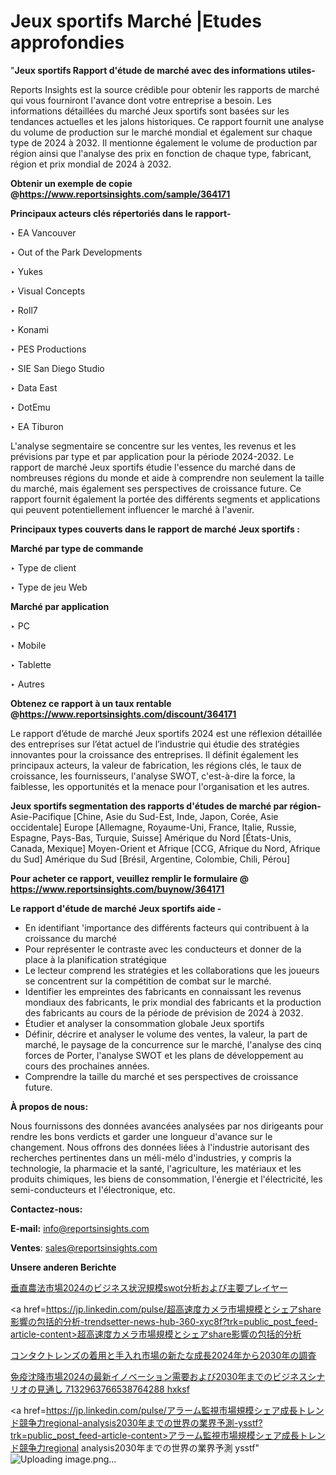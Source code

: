 # Jeux sportifs Marché |Etudes approfondies

"<strong>Jeux sportifs Rapport d'étude de marché avec des informations utiles-</strong>

Reports Insights est la source crédible pour obtenir les rapports de marché qui vous fourniront l'avance dont votre entreprise a besoin. Les informations détaillées du marché Jeux sportifs sont basées sur les tendances actuelles et les jalons historiques. Ce rapport fournit une analyse du volume de production sur le marché mondial et également sur chaque type de 2024 à 2032. Il mentionne également le volume de production par région ainsi que l'analyse des prix en fonction de chaque type, fabricant, région et prix mondial de 2024 à 2032.

<strong><b>Obtenir un exemple de copie @</b></strong><a href=https://www.reportsinsights.com/sample/364171><strong><b>https://www.reportsinsights.com/sample/364171</b></strong></a>

<b>Principaux acteurs clés répertoriés dans le rapport-</b>

<b> </b>‣ EA Vancouver

‣ Out of the Park Developments

‣ Yukes

‣ Visual Concepts

‣ Roll7

‣ Konami

‣ PES Productions

‣ SIE San Diego Studio

‣ Data East

‣ DotEmu

‣ EA Tiburon

L'analyse segmentaire se concentre sur les ventes, les revenus et les prévisions par type et par application pour la période 2024-2032. Le rapport de marché Jeux sportifs étudie l'essence du marché dans de nombreuses régions du monde et aide à comprendre non seulement la taille du marché, mais également ses perspectives de croissance future. Ce rapport fournit également la portée des différents segments et applications qui peuvent potentiellement influencer le marché à l'avenir.

<strong>Principaux types couverts dans le rapport de marché Jeux sportifs :</strong>

<strong>Marché par type de commande</strong>

‣ Type de client

‣ Type de jeu Web

<strong>Marché par application</strong>

‣ PC

‣ Mobile

‣ Tablette

‣ Autres

<strong><b>Obtenez ce rapport à un taux rentable @</b></strong><a href=https://www.reportsinsights.com/discount/364171><strong><b>https://www.reportsinsights.com/discount/364171</b></strong></a>

Le rapport d’étude de marché Jeux sportifs 2024 est une réflexion détaillée des entreprises sur l’état actuel de l’industrie qui étudie des stratégies innovantes pour la croissance des entreprises. Il définit également les principaux acteurs, la valeur de fabrication, les régions clés, le taux de croissance, les fournisseurs, l'analyse SWOT, c'est-à-dire la force, la faiblesse, les opportunités et la menace pour l'organisation et les autres.

<strong>Jeux sportifs segmentation des rapports d'études de marché par région-</strong>
Asie-Pacifique [Chine, Asie du Sud-Est, Inde, Japon, Corée, Asie occidentale]
Europe [Allemagne, Royaume-Uni, France, Italie, Russie, Espagne, Pays-Bas, Turquie, Suisse]
Amérique du Nord [États-Unis, Canada, Mexique]
Moyen-Orient et Afrique [CCG, Afrique du Nord, Afrique du Sud]
Amérique du Sud [Brésil, Argentine, Colombie, Chili, Pérou]

<strong>Pour acheter ce rapport, veuillez remplir le formulaire @   <a href=https://www.reportsinsights.com/buynow/364171>https://www.reportsinsights.com/buynow/364171</a></strong>

<strong>Le rapport d'étude de marché Jeux sportifs aide -</strong>
<ul>
  <li>En identifiant 'importance des différents facteurs qui contribuent à la croissance du marché</li>
  <li>Pour représenter le contraste avec les conducteurs et donner de la place à la planification stratégique</li>
  <li>Le lecteur comprend les stratégies et les collaborations que les joueurs se concentrent sur la compétition de combat sur le marché.</li>
  <li>Identifier les empreintes des fabricants en connaissant les revenus mondiaux des fabricants, le prix mondial des fabricants et la production des fabricants au cours de la période de prévision de 2024 à 2032.</li>
  <li>Étudier et analyser la consommation globale Jeux sportifs</li>
  <li>Définir, décrire et analyser le volume des ventes, la valeur, la part de marché, le paysage de la concurrence sur le marché, l'analyse des cinq forces de Porter, l'analyse SWOT et les plans de développement au cours des prochaines années.</li>
  <li>Comprendre la taille du marché et ses perspectives de croissance future.</li>
</ul>
<strong>À propos de nous:</strong>

Nous fournissons des données avancées analysées par nos dirigeants pour rendre les bons verdicts et garder une longueur d'avance sur le changement. Nous offrons des données liées à l'industrie autorisant des recherches pertinentes dans un méli-mélo d'industries, y compris la technologie, la pharmacie et la santé, l'agriculture, les matériaux et les produits chimiques, les biens de consommation, l'énergie et l'électricité, les semi-conducteurs et l'électronique, etc.

<strong>Contactez-nous:</strong>

<strong>E-mail:</strong> <a href=mailto:info@reportsinsights.com>info@reportsinsights.com</a>

<strong>Ventes</strong>: <a href=mailto:sales@reportsinsights.com>sales@reportsinsights.com</a>

<strong>Unsere anderen Berichte</strong>

<a href=https://www.linkedin.com/pulse/垂直農法市場2024のビジネス状況規模swot分析および主要プレイヤー-healthscope-news-245-qgrdf/>垂直農法市場2024のビジネス状況規模swot分析および主要プレイヤー</a>

<a href=https://jp.linkedin.com/pulse/超高速度カメラ市場規模とシェアshare影響の包括的分析-trendsetter-news-hub-360-xyc8f?trk=public_post_feed-article-content>超高速度カメラ市場規模とシェアshare影響の包括的分析</a>

<a href=https://www.linkedin.com/pulse/コンタクトレンズの着用と手入れ市場の新たな成長2024年から2030年の調査-infopulse-daily-360-ps6te/>コンタクトレンズの着用と手入れ市場の新たな成長2024年から2030年の調査</a>

<a href=https://www.linkedin.com/pulse/免疫沈降市場2024の最新イノベーション需要および2030年までのビジネスシナリオの見通し-7132963766538764288-hxksf/>免疫沈降市場2024の最新イノベーション需要および2030年までのビジネスシナリオの見通し 7132963766538764288 hxksf</a>

<a href=https://jp.linkedin.com/pulse/アラーム監視市場規模シェア成長トレンド競争力regional-analysis2030年までの世界の業界予測-ysstf?trk=public_post_feed-article-content>アラーム監視市場規模シェア成長トレンド競争力regional analysis2030年までの世界の業界予測 ysstf</a>"
![Uploading image.png…]()
